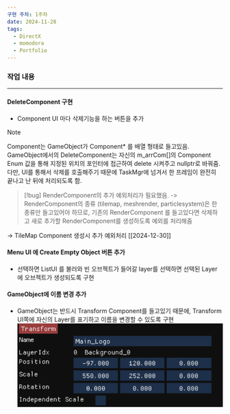 ```yaml
---
구현 주차: 1주차
date: 2024-11-28
tags:
  - DirectX
  - momodora
  - Portfolio
---
```

### 작업 내용
---


#### DeleteComponent 구현
- Component UI 마다 삭제기능을 하는 버튼을 추가

>[!note]
>Component는 GameObject가 Component* 를 배열 형태로 들고있음. GameObject에서의 DeleteComponent는 자신의 m_arrCom[]의 Component Enum 값을 통해 지정된 위치의 포인터에 접근하여 delete 시켜주고 nullptr로 바꿔줌. 다만, UI를 통해서 삭제를 호출해주기 때문에 TaskMgr에 넘겨서 한 프레임이 완전히 끝나고 난 뒤에 처리되도록 함.



>[!bug]
>RenderComponent의 추가 예외처리가 필요했음.
>-> RenderComponent의 종류 (tilemap, meshrender, particlesystem)은 한 종류만 들고있어야 하므로, 기존의 RenderComponent 를 들고있다면 삭제하고 새로 추가할 RenderComponent를 생성하도록 예외를 처리해줌

-> TileMap Component 생성시 추가 예외처리 [[2024-12-30]]



#### Menu UI 에 Create Empty Object 버튼 추가
- 선택하면 ListUI 를 불러와 빈 오브젝트가 들어갈 layer를 선택하면 선택된 Layer에 오브젝트가 생성되도록 구현


#### GameObject에 이름 변경 추가
- GameObject는 반드시 Transform Component를 들고있기 때문에, Transform UI쪽에 자신의 Layer를 표기하고 이름을 변경할 수 있도록 구현
![Transform UI](images/TransformUI.png)





